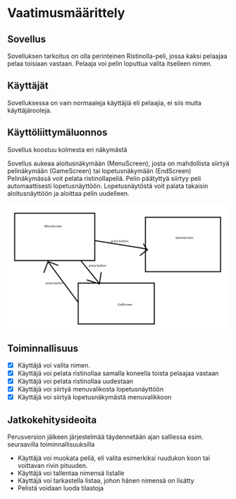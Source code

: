 # Vaatimusmäärittely

## Sovellus

Sovelluksen tarkoitus on olla perinteinen Ristinolla-peli, jossa kaksi pelaajaa pelaa toisiaan vastaan. Pelaaja voi pelin loputtua valita itselleen nimen.

## Käyttäjät

Sovelluksessa on vain normaaleja käyttäjiä eli pelaajia, ei siis muita käyttäjärooleja.

## Käyttöliittymäluonnos

Sovellus koostuu kolmesta eri näkymästä

Sovellus aukeaa aloitusnäkymään (MenuScreen), josta on mahdollista siirtyä pelinäkymään (GameScreen) tai lopetusnäkymään (EndScreen)
Pelinäkymässä voit pelata ristinollapeliä. Pelin päätyttyä siirtyy peli automaattisesti lopetusnäyttöön.
Lopetusnäytöstä voit palata takaisin aloitusnäyttöön ja aloittaa pelin uudelleen.

<img src="https://github.com/iikkamatias/harjoitustyo/blob/master/dokumentaatio/Näytöt.png" width="600">


## Toiminnallisuus
- [x] Käyttäjä voi valita nimen.
- [x] Käyttäjä voi pelata ristinollaa samalla koneella toista pelaajaa vastaan
- [x] Käyttäjä voi pelata ristinollaa uudestaan
- [x] Käyttäjä voi siirtyä menuvalikosta lopetusnäyttöön
- [x] Käyttäjä voi siirtyä lopetusnäkymästä menuvalikkoon

## Jatkokehitysideoita
Perusversion jälkeen järjestelmää täydennetään ajan salliessa esim. seuraavilla toiminnallisuuksilla

- Käyttäjä voi muokata peliä, eli valita esimerkiksi ruudukon koon tai voittavan rivin pituuden.
- Käyttäjä voi tallentaa nimensä listalle
- Käyttäjä voi tarkastella listaa, johon hänen nimensä on lisätty
- Pelistä voidaan luoda tilastoja
